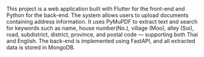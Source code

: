 This project is a web application built with Flutter for the front-end and Python for the back-end. The system allows users to upload documents containing address information. It uses PyMuPDF to extract text and search for keywords such as name, house number(No.), village (Moo), alley (Soi), road, subdistrict, district, province, and postal code — supporting both Thai and English. The back-end is implemented using FastAPI, and all extracted data is stored in MongoDB.
